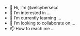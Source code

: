 - 👋 Hi, I’m @velcybersecc
- 👀 I’m interested in ...
- 🌱 I’m currently learning ...
- 💞️ I’m looking to collaborate on ...
- 📫 How to reach me ...

<!---
velcybersecc/velcybersecc is a ✨ special ✨ repository because its `README.md` (this file) appears on your GitHub profile.
You can click the Preview link to take a look at your changes.
--->
